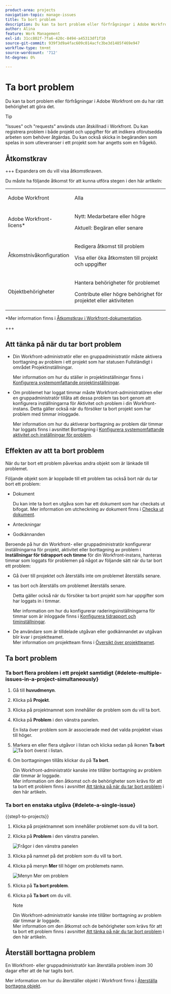 ```yaml
---
product-area: projects
navigation-topic: manage-issues
title: Ta bort problem
description: Du kan ta bort problem eller förfrågningar i Adobe Workfront om du har rätt behörighet att göra det.
author: Alina
feature: Work Management
exl-id: 31cc802f-7fa6-420c-8494-a45313df1f10
source-git-commit: 939f3d9a4fac609c014acfc3be3d1485f469e947
workflow-type: tm+mt
source-wordcount: '712'
ht-degree: 0%

---
```


# Ta bort problem

<!--Audited: 05/2025-->

Du kan ta bort problem eller förfrågningar i Adobe Workfront om du har rätt behörighet att göra det.

>[!TIP]
>
>&quot;Issues&quot; och &quot;requests&quot; används utan åtskillnad i Workfront. Du kan registrera problem i både projekt och uppgifter för att indikera oförutsedda arbeten som behöver åtgärdas. Du kan också skicka in begäranden som spelas in som utleveranser i ett projekt som har angetts som en frågekö.

## Åtkomstkrav

+++ Expandera om du vill visa åtkomstkraven.

Du måste ha följande åtkomst för att kunna utföra stegen i den här artikeln:

<table style="table-layout:auto"> 
 <col> 
 <col> 
 <tbody> 
  <tr> 
   <td role="rowheader">Adobe Workfront</td> 
   <td> <p>Alla</p> </td> 
  </tr> 
  <tr> 
   <td role="rowheader">Adobe Workfront-licens*</td> 
   <td> <p>Nytt: Medarbetare eller högre</p>
   <p>Aktuell: Begäran eller senare</p>
 </td> 
  </tr> 
  <tr> 
   <td role="rowheader">Åtkomstnivåkonfiguration</td> 
   <td> <p>Redigera åtkomst till problem</p> <p>Visa eller öka åtkomsten till projekt och uppgifter</p>  </td> 
  </tr> 
  <tr> 
   <td role="rowheader">Objektbehörigheter</td> 
   <td> <p>Hantera behörigheter för problemet</p> <p>Contribute eller högre behörighet för projektet eller aktiviteten</p> </td> 
  </tr> 
 </tbody> 
</table>

*Mer information finns i [Åtkomstkrav i Workfront-dokumentation](/help/quicksilver/administration-and-setup/add-users/access-levels-and-object-permissions/access-level-requirements-in-documentation.md).

+++

## Att tänka på när du tar bort problem

* Din Workfront-administratör eller en gruppadministratör måste aktivera borttagning av problem i ett projekt som har statusen Fullständigt i området Projektinställningar.

  Mer information om hur du ställer in projektinställningar finns i [Konfigurera systemomfattande projektinställningar](../../../administration-and-setup/set-up-workfront/configure-system-defaults/set-project-preferences.md).

* Om problemet har loggat timmar måste Workfront-administratören eller en gruppadministratör tillåta att dessa problem tas bort genom att konfigurera inställningarna för Aktivitet och problem i din Workfront-instans. Detta gäller också när du försöker ta bort projekt som har problem med timmar inloggade.

  Mer information om hur du aktiverar borttagning av problem där timmar har loggats finns i avsnittet Borttagning i [Konfigurera systemomfattande aktivitet och inställningar för problem](../../../administration-and-setup/set-up-workfront/configure-system-defaults/set-task-issue-preferences.md).


## Effekten av att ta bort problem

När du tar bort ett problem påverkas andra objekt som är länkade till problemet.

Följande objekt som är kopplade till ett problem tas också bort när du tar bort ett problem:

* Dokument

  Du kan inte ta bort en utgåva som har ett dokument som har checkats ut bifogat. Mer information om utcheckning av dokument finns i [Checka ut dokument](../../../documents/managing-documents/check-out-documents.md).

* Anteckningar
* Godkännanden

Beroende på hur din Workfront- eller gruppadministratör konfigurerar inställningarna för projekt, aktivitet eller borttagning av problem i **Inställningar för tidrapport och timme** för din Workfront-instans, hanteras timmar som loggats för problemen på något av följande sätt när du tar bort ett problem:

* Gå över till projektet och återställs inte om problemet återställs senare.
* tas bort och återställs om problemet återställs senare.

  Detta gäller också när du försöker ta bort projekt som har uppgifter som har loggats in i timmar.

  <!--
  <MadCap:conditionalText data-mc-conditions="QuicksilverOrClassic.Draft mode">
  <span data-mc-conditions="QuicksilverOrClassic.Quicksilver">(this is not possible in classic)</span>
  </MadCap:conditionalText>
  -->

  Mer information om hur du konfigurerar raderingsinställningarna för timmar som är inloggade finns i [Konfigurera tidrapport och timinställningar](../../../administration-and-setup/set-up-workfront/configure-timesheets-schedules/timesheet-and-hour-preferences.md).

* De användare som är tilldelade utgåvan eller godkännandet av utgåvan blir kvar i projektteamet.\
  Mer information om projektteam finns i [Översikt över projektteamet](../../../manage-work/projects/planning-a-project/project-team-overview.md).

## Ta bort problem

### Ta bort flera problem i ett projekt samtidigt  {#delete-multiple-issues-in-a-project-simultaneously}

1. Gå till **huvudmenyn**.
1. Klicka på **Projekt**.
1. Klicka på projektnamnet som innehåller de problem som du vill ta bort.
1. Klicka på **Problem** i den vänstra panelen.

   En lista över problem som är associerade med det valda projektet visas till höger.
1. Markera en eller flera utgåvor i listan och klicka sedan på ikonen **Ta bort** ![Ta bort](assets/delete.png) överst i listan.

1. Om borttagningen tillåts klickar du på **Ta bort**.

   Din Workfront-administratör kanske inte tillåter borttagning av problem där timmar är loggade.\
   Mer information om den åtkomst och de behörigheter som krävs för att ta bort ett problem finns i avsnittet [Att tänka på när du tar bort problem](#considerations-for-deleting-issues) i den här artikeln.

### Ta bort en enstaka utgåva {#delete-a-single-issue}

{{step1-to-projects}}

1. Klicka på projektnamnet som innehåller problemet som du vill ta bort.
1. Klicka på **Problem** i den vänstra panelen.

   ![Frågor i den vänstra panelen](assets/qs-issues-icon-highlighted-on-project-350x278.png)

1. Klicka på namnet på det problem som du vill ta bort.
1. Klicka på menyn **Mer** till höger om problemets namn.

   ![Menyn Mer om problem](assets/qs-issue-more-menu-highlighted-350x469.png)

1. Klicka på **Ta bort problem**.
1. Klicka på **Ta bort** om du vill.

   >[!NOTE]
   >
   >  Din Workfront-administratör kanske inte tillåter borttagning av problem där timmar är loggade.\
   >  Mer information om den åtkomst och de behörigheter som krävs för att ta bort ett problem finns i avsnittet [Att tänka på när du tar bort problem](#considerations-for-deleting-issues) i den här artikeln.

## Återställ borttagna problem

En Workfront- eller gruppadministratör kan återställa problem inom 30 dagar efter att de har tagits bort.

Mer information om hur du återställer objekt i Workfront finns i [Återställa borttagna objekt](../../../administration-and-setup/manage-workfront/manage-deleted-items/restore-deleted-items.md).
